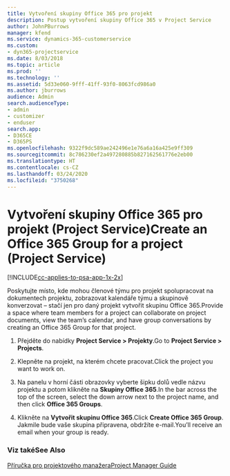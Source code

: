 ```yaml
---
title: Vytvoření skupiny Office 365 pro projekt
description: Postup vytvoření skupiny Office 365 v Project Service
author: JohnPBurrows
manager: kfend
ms.service: dynamics-365-customerservice
ms.custom:
- dyn365-projectservice
ms.date: 8/03/2018
ms.topic: article
ms.prod: ''
ms.technology: ''
ms.assetid: 5d33e060-9fff-41ff-93f0-8063fcd986a0
ms.author: jburrows
audience: Admin
search.audienceType:
- admin
- customizer
- enduser
search.app:
- D365CE
- D365PS
ms.openlocfilehash: 9322f9dc589ae242496e1e76a6a16a425e9ff309
ms.sourcegitcommit: 8c786230ef2a497280885b827162561776e2eb00
ms.translationtype: HT
ms.contentlocale: cs-CZ
ms.lasthandoff: 03/24/2020
ms.locfileid: "3750268"
---
```

# <a name="create-an-office-365-group-for-a-project-project-service"></a><span data-ttu-id="b73ce-103">Vytvoření skupiny Office 365 pro projekt (Project Service)</span><span class="sxs-lookup"><span data-stu-id="b73ce-103">Create an Office 365 Group for a project (Project Service)</span></span>

[!INCLUDE[cc-applies-to-psa-app-1x-2x](../includes/cc-applies-to-psa-app-1x-2x.md)]

<span data-ttu-id="b73ce-104">Poskytujte místo, kde mohou členové týmu pro projekt spolupracovat na dokumentech projektu, zobrazovat kalendáře týmu a skupinově konverzovat – stačí jen pro daný projekt vytvořit skupinu Office 365.</span><span class="sxs-lookup"><span data-stu-id="b73ce-104">Provide a space where team members for a project can collaborate on project documents, view the team’s calendar, and have group conversations by creating an Office 365 Group for that project.</span></span>  
  
1.  <span data-ttu-id="b73ce-105">Přejděte do nabídky **Project Service > Projekty**.</span><span class="sxs-lookup"><span data-stu-id="b73ce-105">Go to **Project Service > Projects**.</span></span>  
  
2.  <span data-ttu-id="b73ce-106">Klepněte na projekt, na kterém chcete pracovat.</span><span class="sxs-lookup"><span data-stu-id="b73ce-106">Click the project you want to work on.</span></span>  
  
3.  <span data-ttu-id="b73ce-107">Na panelu v horní části obrazovky vyberte šipku dolů vedle názvu projektu a potom klikněte na **Skupiny Office 365**.</span><span class="sxs-lookup"><span data-stu-id="b73ce-107">In the bar across the top of the screen, select the down arrow next to the project name, and then click **Office 365 Groups**.</span></span>  
  
4.  <span data-ttu-id="b73ce-108">Klikněte na **Vytvořit skupinu Office 365**.</span><span class="sxs-lookup"><span data-stu-id="b73ce-108">Click **Create Office 365 Group**.</span></span> <span data-ttu-id="b73ce-109">Jakmile bude vaše skupina připravena, obdržíte e-mail.</span><span class="sxs-lookup"><span data-stu-id="b73ce-109">You’ll receive an email when your group is ready.</span></span>  
  
### <a name="see-also"></a><span data-ttu-id="b73ce-110">Viz také</span><span class="sxs-lookup"><span data-stu-id="b73ce-110">See Also</span></span>  
 [<span data-ttu-id="b73ce-111">Příručka pro projektového manažera</span><span class="sxs-lookup"><span data-stu-id="b73ce-111">Project Manager Guide</span></span>](../project-service/project-manager-guide.md)
